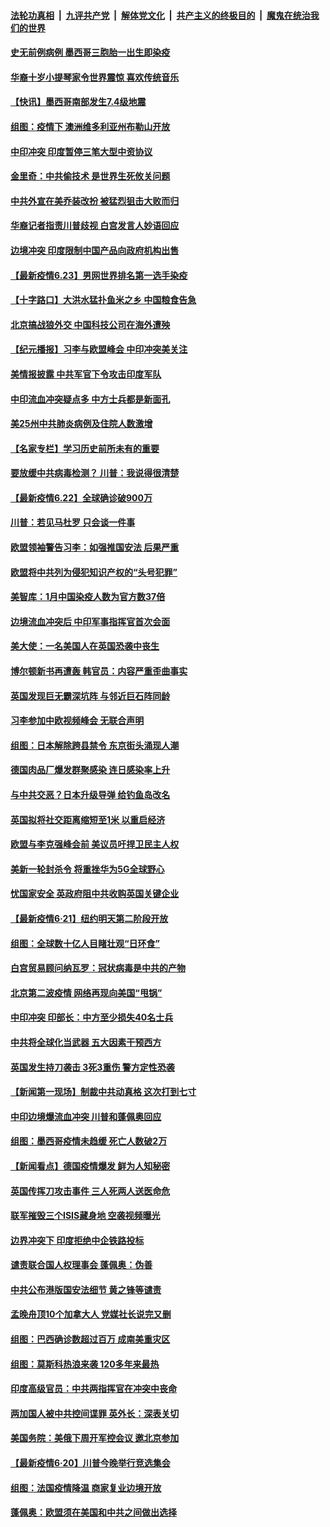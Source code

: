 ####  [法轮功真相](../../../../basic/blob/master/README.md?t=06240231) &nbsp;|&nbsp; [九评共产党](../../../../9ping.md/blob/master/README.md?t=06240231) &nbsp;|&nbsp; [解体党文化](../../../../jtdwh.md/blob/master/README.md?t=06240231)  &nbsp;|&nbsp; [共产主义的终极目的](../../../../gczydzjmd.md/blob/master/README.md?t=06240231) &nbsp;|&nbsp; [魔鬼在统治我们的世界](../../../../mgztzwmdsj.md/blob/master/README.md?t=06240231) 

#### [史无前例病例 墨西哥三胞胎一出生即染疫](../pages/nsc418/n12207459.md?t=06240231) 

#### [华裔十岁小提琴家令世界震惊 喜欢传统音乐](../pages/nsc418/n12207095.md?t=06240231) 

#### [【快讯】墨西哥南部发生7.4级地震](../pages/nsc418/n12207367.md?t=06240231) 

#### [组图：疫情下 澳洲维多利亚州布勒山开放](../pages/nsc418/n12206541.md?t=06240231) 

#### [中印冲突 印度暂停三笔大型中资协议](../pages/nsc418/n12207208.md?t=06240231) 

#### [金里奇：中共偷技术 是世界生死攸关问题](../pages/nsc418/n12207082.md?t=06240231) 

#### [中共外宣在美乔装改扮 被猛烈狙击大败而归](../pages/nsc418/n12207048.md?t=06240231) 

#### [华裔记者指责川普歧视 白宫发言人妙语回应](../pages/nsc418/n12206915.md?t=06240231) 

#### [边境冲突 印度限制中国产品向政府机构出售](../pages/nsc418/n12206708.md?t=06240231) 

#### [【最新疫情6.23】男网世界排名第一选手染疫](../pages/nsc418/n12205436.md?t=06240231) 

#### [【十字路口】大洪水猛扑鱼米之乡 中国粮食告急](../pages/nsc418/n12205567.md?t=06240231) 

#### [北京搞战狼外交 中国科技公司在海外遭殃](../pages/nsc418/n12204846.md?t=06240231) 

#### [【纪元播报】习李与欧盟峰会 中印冲突美关注](../pages/nsc418/n12205264.md?t=06240231) 

#### [美情报披露 中共军官下令攻击印度军队](../pages/nsc418/n12205206.md?t=06240231) 

#### [中印流血冲突疑点多 中方士兵都是新面孔](../pages/nsc418/n12205147.md?t=06240231) 

#### [美25州中共肺炎病例及住院人数激增](../pages/nsc418/n12204895.md?t=06240231) 

#### [【名家专栏】学习历史前所未有的重要](../pages/nsc418/n12204215.md?t=06240231) 

#### [要放缓中共病毒检测？ 川普：我说得很清楚](../pages/nsc418/n12204784.md?t=06240231) 

#### [【最新疫情6.22】全球确诊破900万](../pages/nsc418/n12199354.md?t=06240231) 

#### [川普：若见马杜罗 只会谈一件事](../pages/nsc418/n12204747.md?t=06240231) 

#### [欧盟领袖警告习李：如强推国安法 后果严重](../pages/nsc418/n12204750.md?t=06240231) 

#### [欧盟将中共列为侵犯知识产权的“头号犯罪”](../pages/nsc418/n12204317.md?t=06240231) 

#### [美智库：1月中国染疫人数为官方数37倍](../pages/nsc418/n12204650.md?t=06240231) 

#### [边境流血冲突后 中印军事指挥官首次会面](../pages/nsc418/n12204638.md?t=06240231) 

#### [美大使：一名美国人在英国恐袭中丧生](../pages/nsc418/n12204415.md?t=06240231) 

#### [博尔顿新书再遭轰 韩官员：内容严重歪曲事实](../pages/nsc418/n12204194.md?t=06240231) 

#### [英国发现巨无霸深坑阵 与邻近巨石阵同龄](../pages/nsc418/n12204109.md?t=06240231) 

#### [习李参加中欧视频峰会 无联合声明](../pages/nsc418/n12203689.md?t=06240231) 

#### [组图：日本解除跨县禁令 东京街头涌现人潮](../pages/nsc418/n12203294.md?t=06240231) 

#### [德国肉品厂爆发群聚感染 连日感染率上升](../pages/nsc418/n12203635.md?t=06240231) 

#### [与中共交恶？日本升级导弹 给钓鱼岛改名](../pages/nsc418/n12203668.md?t=06240231) 

#### [英国拟将社交距离缩短至1米 以重启经济](../pages/nsc418/n12203125.md?t=06240231) 

#### [欧盟与李克强峰会前 美议员吁捍卫民主人权](../pages/nsc418/n12202775.md?t=06240231) 

#### [美新一轮封杀令 将重挫华为5G全球野心](../pages/nsc418/n12202488.md?t=06240231) 

#### [忧国家安全 英政府阻中共收购英国关键企业](../pages/nsc418/n12202456.md?t=06240231) 

#### [【最新疫情6·21】纽约明天第二阶段开放](../pages/nsc418/n12196332.md?t=06240231) 

#### [组图：全球数十亿人目睹壮观“日环食”](../pages/nsc418/n12202171.md?t=06240231) 

#### [白宫贸易顾问纳瓦罗：冠状病毒是中共的产物](../pages/nsc418/n12202027.md?t=06240231) 

#### [北京第二波疫情 网络再现向美国“甩锅”](../pages/nsc418/n12201996.md?t=06240231) 

#### [中印冲突 印部长：中方至少损失40名士兵](../pages/nsc418/n12201884.md?t=06240231) 

#### [中共将全球化当武器 五大因素干预西方](../pages/nsc418/n12186089.md?t=06240231) 

#### [英国发生持刀袭击 3死3重伤 警方定性恐袭](../pages/nsc418/n12201767.md?t=06240231) 

#### [【新闻第一现场】制裁中共动真格 这次打到七寸](../pages/nsc418/n12201730.md?t=06240231) 

#### [中印边境爆流血冲突 川普和蓬佩奥回应](../pages/nsc418/n12201068.md?t=06240231) 

#### [组图：墨西哥疫情未趋缓 死亡人数破2万](../pages/nsc418/n12199824.md?t=06240231) 

#### [【新闻看点】德国疫情爆发 鲜为人知秘密](../pages/nsc418/n12200936.md?t=06240231) 

#### [英国传挥刀攻击事件 三人死两人送医命危](../pages/nsc418/n12201032.md?t=06240231) 

#### [联军摧毁三个ISIS藏身地 空袭视频曝光](../pages/nsc418/n12200929.md?t=06240231) 

#### [边界冲突下 印度拒绝中企铁路投标](../pages/nsc418/n12200851.md?t=06240231) 

#### [谴责联合国人权理事会 蓬佩奥：伪善](../pages/nsc418/n12200748.md?t=06240231) 

#### [中共公布港版国安法细节 黄之锋等谴责](../pages/nsc418/n12200535.md?t=06240231) 

#### [孟晚舟顶10个加拿大人 党媒社长说完又删](../pages/nsc418/n12200398.md?t=06240231) 

#### [组图：巴西确诊数超过百万 成南美重灾区](../pages/nsc418/n12200146.md?t=06240231) 

#### [组图：莫斯科热浪来袭 120多年来最热](../pages/nsc418/n12198528.md?t=06240231) 

#### [印度高级官员：中共两指挥官在冲突中丧命](../pages/nsc418/n12200340.md?t=06240231) 

#### [两加国人被中共控间谍罪 英外长：深表关切](../pages/nsc418/n12200284.md?t=06240231) 

#### [美国务院：美俄下周开军控会议 邀北京参加](../pages/nsc418/n12200097.md?t=06240231) 

#### [【最新疫情6·20】川普今晚举行竞选集会](../pages/nsc418/n12199376.md?t=06240231) 

#### [组图：法国疫情降温 商家复业边境开放](../pages/nsc418/n12197405.md?t=06240231) 

#### [蓬佩奥：欧盟须在美国和中共之间做出选择](../pages/nsc418/n12199184.md?t=06240231) 

